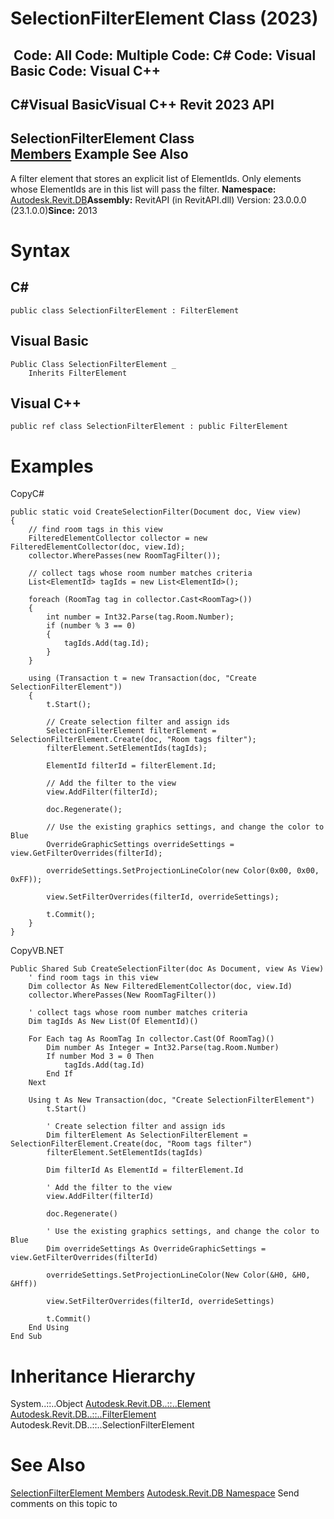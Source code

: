 # SelectionFilterElement Class (2023)

﻿
 Code: All Code: Multiple Code: C# Code: Visual Basic Code: Visual C++   
---  
C#Visual BasicVisual C++
Revit 2023 API  
---  
SelectionFilterElement Class  
[Members](e4fc753d-21fc-6208-f9f8-567f15d5ae88.md "SelectionFilterElement Members") Example See Also  
---  
A filter element that stores an explicit list of ElementIds. Only elements whose ElementIds are in this list will pass the filter. 
**Namespace:** [Autodesk.Revit.DB](87546ba7-461b-c646-cbb1-2cb8f5bff8b2.md "Autodesk.Revit.DB Namespace")**Assembly:** RevitAPI (in RevitAPI.dll) Version: 23.0.0.0 (23.1.0.0)**Since:** 2013 
# Syntax
C#  
---  
```text
public class SelectionFilterElement : FilterElement
```
  
Visual Basic  
---  
```text
Public Class SelectionFilterElement _
	Inherits FilterElement
```
  
Visual C++  
---  
```text
public ref class SelectionFilterElement : public FilterElement
```
  
# Examples
CopyC#
```text
public static void CreateSelectionFilter(Document doc, View view)
{
    // find room tags in this view
    FilteredElementCollector collector = new FilteredElementCollector(doc, view.Id);
    collector.WherePasses(new RoomTagFilter());

    // collect tags whose room number matches criteria
    List<ElementId> tagIds = new List<ElementId>();

    foreach (RoomTag tag in collector.Cast<RoomTag>())
    {
        int number = Int32.Parse(tag.Room.Number);
        if (number % 3 == 0)
        {
            tagIds.Add(tag.Id);
        }
    }

    using (Transaction t = new Transaction(doc, "Create SelectionFilterElement"))
    {
        t.Start();

        // Create selection filter and assign ids
        SelectionFilterElement filterElement = SelectionFilterElement.Create(doc, "Room tags filter");
        filterElement.SetElementIds(tagIds);

        ElementId filterId = filterElement.Id;

        // Add the filter to the view
        view.AddFilter(filterId);

        doc.Regenerate();

        // Use the existing graphics settings, and change the color to Blue
        OverrideGraphicSettings overrideSettings = view.GetFilterOverrides(filterId);

        overrideSettings.SetProjectionLineColor(new Color(0x00, 0x00, 0xFF));

        view.SetFilterOverrides(filterId, overrideSettings);

        t.Commit();
    }
}
```

CopyVB.NET
```text
Public Shared Sub CreateSelectionFilter(doc As Document, view As View)
    ' find room tags in this view
    Dim collector As New FilteredElementCollector(doc, view.Id)
    collector.WherePasses(New RoomTagFilter())

    ' collect tags whose room number matches criteria
    Dim tagIds As New List(Of ElementId)()

    For Each tag As RoomTag In collector.Cast(Of RoomTag)()
        Dim number As Integer = Int32.Parse(tag.Room.Number)
        If number Mod 3 = 0 Then
            tagIds.Add(tag.Id)
        End If
    Next

    Using t As New Transaction(doc, "Create SelectionFilterElement")
        t.Start()

        ' Create selection filter and assign ids
        Dim filterElement As SelectionFilterElement = SelectionFilterElement.Create(doc, "Room tags filter")
        filterElement.SetElementIds(tagIds)

        Dim filterId As ElementId = filterElement.Id

        ' Add the filter to the view
        view.AddFilter(filterId)

        doc.Regenerate()

        ' Use the existing graphics settings, and change the color to Blue
        Dim overrideSettings As OverrideGraphicSettings = view.GetFilterOverrides(filterId)

        overrideSettings.SetProjectionLineColor(New Color(&H0, &H0, &Hff))

        view.SetFilterOverrides(filterId, overrideSettings)

        t.Commit()
    End Using
End Sub
```

# Inheritance Hierarchy
System..::..Object [Autodesk.Revit.DB..::..Element](eb16114f-69ea-f4de-0d0d-f7388b105a16.md "Element Class") [Autodesk.Revit.DB..::..FilterElement](909615cd-8abd-044a-cff2-f21fd95b8ee7.md "FilterElement Class") Autodesk.Revit.DB..::..SelectionFilterElement
# See Also
[SelectionFilterElement Members](e4fc753d-21fc-6208-f9f8-567f15d5ae88.md "SelectionFilterElement Members")
[Autodesk.Revit.DB Namespace](87546ba7-461b-c646-cbb1-2cb8f5bff8b2.md "Autodesk.Revit.DB Namespace")
Send comments on this topic to 
